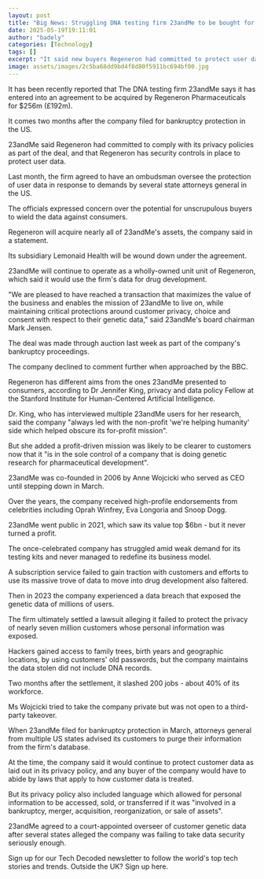 ```yaml
---
layout: post
title: "Big News: Struggling DNA testing firm 23andMe to be bought for $256m"
date: 2025-05-19T19:11:01
author: "badely"
categories: [Technology]
tags: []
excerpt: "It said new buyers Regeneron had committed to protect user data as part of the deal."
image: assets/images/2c5ba68dd9bd4f8d80f5911bc694bf00.jpg
---
```


It has been recently reported that The DNA testing firm 23andMe says it has entered into an agreement to be acquired by Regeneron Pharmaceuticals for $256m (£192m).

It comes two months after the company filed for bankruptcy protection in the US.

23andMe said Regeneron had committed to comply with its privacy policies as part of the deal, and that Regeneron has security controls in place to protect user data.

Last month, the firm agreed to have an ombudsman oversee the protection of user data in response to demands by several state attorneys general in the US.

The officials expressed concern over the potential for unscrupulous buyers to wield the data against consumers.

Regeneron will acquire nearly all of 23andMe's assets, the company said in a statement.

Its subsidiary Lemonaid Health will be wound down under the agreement.

23andMe will continue to operate as a wholly-owned unit unit of Regeneron, which said it would use the firm's data for drug development.

"We are pleased to have reached a transaction that maximizes the value of the business and enables the mission of 23andMe to live on, while maintaining critical protections around customer privacy, choice and consent with respect to their genetic data," said 23andMe's board chairman Mark Jensen.

The deal was made through auction last week as part of the company's bankruptcy proceedings.

The company declined to comment further when approached by the BBC.

Regeneron has different aims from the ones 23andMe presented to consumers, according to Dr Jennifer King, privacy and data policy Fellow at the Stanford Institute for Human-Centered Artificial Intelligence.

Dr. King, who has interviewed multiple 23andMe users for her research, said the company "always led with the non-profit 'we're helping humanity' side which helped obscure its for-profit mission".

But she added a profit-driven mission was likely to be clearer to customers now that it "is in the sole control of a company that is doing genetic research for pharmaceutical development".

23andMe was co-founded in 2006 by Anne Wojcicki who served as CEO until stepping down in March.

Over the years, the company received high-profile endorsements from celebrities including Oprah Winfrey, Eva Longoria and Snoop Dogg.

23andMe went public in 2021, which saw its value top $6bn - but it never turned a profit.

The once-celebrated company has struggled amid weak demand for its testing kits and never managed to redefine its business model.

A subscription service failed to gain traction with customers and efforts to use its massive trove of data to move into drug development also faltered.

Then in 2023 the company experienced a data breach that exposed the genetic data of millions of users.

The firm ultimately settled a lawsuit alleging it failed to protect the privacy of nearly seven million customers whose personal information was exposed.

Hackers gained access to family trees, birth years and geographic locations, by using customers' old passwords, but the company maintains the data stolen did not include DNA records.

Two months after the settlement, it slashed 200 jobs - about 40% of its workforce.

Ms Wojcicki tried to take the company private but was not open to a third-party takeover.

When 23andMe filed for bankruptcy protection in March, attorneys general from multiple US states advised its customers to purge their information from the firm's database.

At the time, the company said it would continue to protect customer data as laid out in its privacy policy, and any buyer of the company would have to abide by laws that apply to how customer data is treated.

But its privacy policy also included language which allowed for personal information to be accessed, sold, or transferred if it was "involved in a bankruptcy, merger, acquisition, reorganization, or sale of assets".

23andMe agreed to a court-appointed overseer of customer genetic data after several states alleged the company was failing to take data security seriously enough.

Sign up for our Tech Decoded newsletter to follow the world's top tech stories and trends. Outside the UK? Sign up here.

